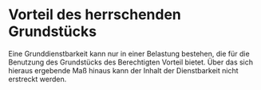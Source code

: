 # Vorteil des herrschenden Grundstücks

Eine Grunddienstbarkeit kann nur in einer Belastung bestehen, die für die Benutzung des Grundstücks des Berechtigten Vorteil bietet. Über das sich hieraus ergebende Maß hinaus kann der Inhalt der Dienstbarkeit nicht erstreckt werden. 

